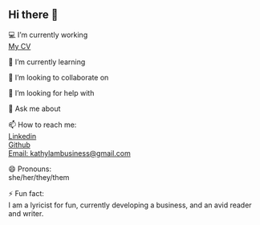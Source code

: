 ## Hi there 👋


<!--**kathylam204/kathylam204** is a ✨ _special_ ✨ repository because its `README.md` (this file) appears on your GitHub profile.

Here are some ideas to get you started:-->

💻 I’m currently working <br>
     <a href="https://kathylam204.github.io/">My CV</a>

🌼 I’m currently learning <br>

👯 I’m looking to collaborate on <br>

🤔 I’m looking for help with <br>

💬 Ask me about <br>

📫 How to reach me: <br>
     <a href= "https://www.linkedin.com/in/klam204/"> Linkedin </a> <br>
     <a href= "https://github.com/kathylam204"> Github </a> <br>
     <a href= "mailto: kathylambusiness@gmail.com"> Email: kathylambusiness@gmail.com </a>

😄 Pronouns: <br>
     she/her/they/them

⚡ Fun fact: <br>
     I am a lyricist for fun, currently developing a business, and an avid reader and writer.
